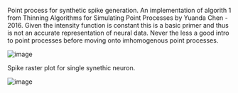 Point process for synthetic spike generation. An implementation of algorith 1 from Thinning Algorithms for Simulating Point Processes by Yuanda Chen - 2016. Given the intensity function is constant this is a basic primer and thus is not an accurate representation of neural data. Never the less a good intro to point processes before moving onto imhomogenous point processes.

![image](https://user-images.githubusercontent.com/22481774/225701596-b2d0109e-9ed9-4157-870b-340be972df87.png)

Spike raster plot for single synethic neuron. 

![image](https://user-images.githubusercontent.com/22481774/225701219-5c663844-b906-4448-b8ce-efc4faa50d8e.png)
